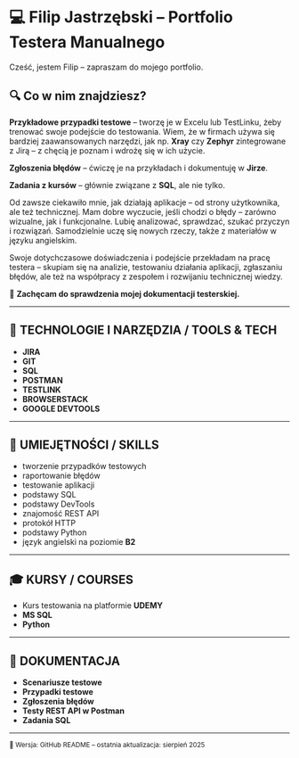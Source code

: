 # 💻 Filip Jastrzębski – Portfolio Testera Manualnego

Cześć, jestem Filip – zapraszam do mojego portfolio.

## 🔍 Co w nim znajdziesz?

**Przykładowe przypadki testowe** – tworzę je w Excelu lub TestLinku, żeby trenować swoje podejście do testowania. Wiem, że w firmach używa się bardziej zaawansowanych narzędzi, jak np. **Xray** czy **Zephyr** zintegrowane z Jirą – z chęcią je poznam i wdrożę się w ich użycie.

**Zgłoszenia błędów** – ćwiczę je na przykładach i dokumentuję w **Jirze**.

**Zadania z kursów** – głównie związane z **SQL**, ale nie tylko.

Od zawsze ciekawiło mnie, jak działają aplikacje – od strony użytkownika, ale też technicznej. Mam dobre wyczucie, jeśli chodzi o błędy – zarówno wizualne, jak i funkcjonalne. Lubię analizować, sprawdzać, szukać przyczyn i rozwiązań. Samodzielnie uczę się nowych rzeczy, także z materiałów w języku angielskim.

Swoje dotychczasowe doświadczenia i podejście przekładam na pracę testera – skupiam się na analizie, testowaniu działania aplikacji, zgłaszaniu błędów, ale też na współpracy z zespołem i rozwijaniu technicznej wiedzy.

📂 **Zachęcam do sprawdzenia mojej dokumentacji testerskiej.**

---

## 🧰 TECHNOLOGIE I NARZĘDZIA / TOOLS & TECH

- **JIRA**  
- **GIT**  
- **SQL**  
- **POSTMAN**  
- **TESTLINK**  
- **BROWSERSTACK**  
- **GOOGLE DEVTOOLS**

---

## 🧠 UMIEJĘTNOŚCI / SKILLS

- tworzenie przypadków testowych  
- raportowanie błędów  
- testowanie aplikacji  
- podstawy SQL  
- podstawy DevTools  
- znajomość REST API  
- protokół HTTP  
- podstawy Python  
- język angielski na poziomie **B2**

---

## 🎓 KURSY / COURSES

- Kurs testowania na platformie **UDEMY**  
- **MS SQL**  
- **Python**

---

## 📄 DOKUMENTACJA

- **Scenariusze testowe**  
- **Przypadki testowe**  
- **Zgłoszenia błędów**  
- **Testy REST API w Postman**
- **Zadania SQL**

---

<sub>📌 Wersja: GitHub README – ostatnia aktualizacja: sierpień 2025</sub>


